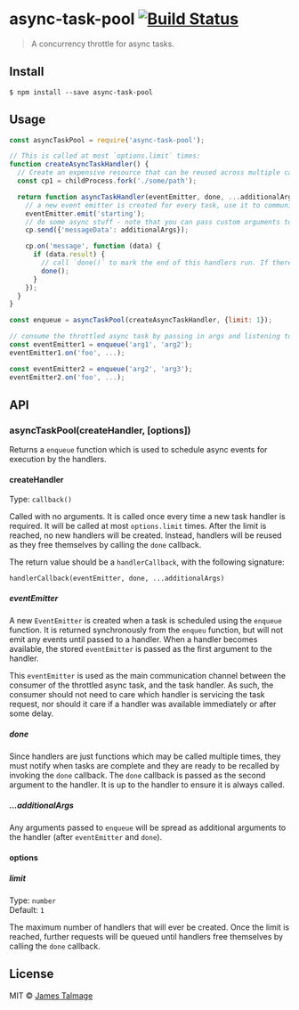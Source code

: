 # async-task-pool [![Build Status](https://travis-ci.org/jamestalmage/async-task-pool.svg?branch=master)](https://travis-ci.org/jamestalmage/async-task-pool)

> A concurrency throttle for async tasks.


## Install

```
$ npm install --save async-task-pool
```


## Usage

```js
const asyncTaskPool = require('async-task-pool');

// This is called at most `options.limit` times:
function createAsyncTaskHandler() {
  // Create an expensive resource that can be reused across multiple calls to the same handler.
  const cp1 = childProcess.fork('./some/path');

  return function asyncTaskHandler(eventEmitter, done, ...additionalArgs) {
    // a new event emitter is created for every task, use it to communicate progress:
    eventEmitter.emit('starting');
    // do some async stuff - note that you can pass custom arguments to the handler
    cp.send({'messageData': additionalArgs});

    cp.on('message', function (data) {
      if (data.result) {
        // call `done()` to mark the end of this handlers run. If there are queued tasks, they will be called.
        done();
      }
    });
  }
}

const enqueue = asyncTaskPool(createAsyncTaskHandler, {limit: 1});

// consume the throttled async task by passing in args and listening to events on the returned emitter.
const eventEmitter1 = enqueue('arg1', 'arg2');
eventEmitter1.on('foo', ...);

const eventEmitter2 = enqueue('arg2', 'arg3');
eventEmitter2.on('foo', ...);
```


## API

### asyncTaskPool(createHandler, [options])

Returns a `enqueue` function which is used to schedule async events for execution by the handlers.

#### createHandler

Type: `callback()`

Called with no arguments. It is called once every time a new task handler is required. It will be called at most `options.limit` times. After the limit is reached, no new handlers will be created. Instead, handlers will be reused as they free themselves by calling the `done` callback.

The return value should be a `handlerCallback`, with the following signature:

`handlerCallback(eventEmitter, done, ...additionalArgs)`

##### eventEmitter

A new `EventEmitter` is created when a task is scheduled using the `enqueue` function. It is returned synchronously from the `enqueu` function, but will not emit any events until passed to a handler. When a handler becomes available, the stored `eventEmitter` is passed as the first argument to the handler.

This `eventEmitter` is used as the main communication channel between the consumer of the throttled async task, and the task handler. As such, the consumer should not need to care which handler is servicing the task request, nor should it care if a handler was available immediately or after some delay.

##### done

Since handlers are just functions which may be called multiple times, they must notify when tasks are complete and they are ready to be recalled by invoking the `done` callback. The `done` callback is passed as the second argument to the handler. It is up to the handler to ensure it is always called.

##### ...additionalArgs

Any arguments passed to `enqueue` will be spread as additional arguments to the handler (after `eventEmitter` and `done`).

#### options

##### limit

Type: `number`<br>
Default: `1`

The maximum number of handlers that will ever be created. Once the limit is reached, further requests will be queued until handlers free themselves by calling the `done` callback.

## License

MIT © [James Talmage](http://github.com/jamestalmage)

